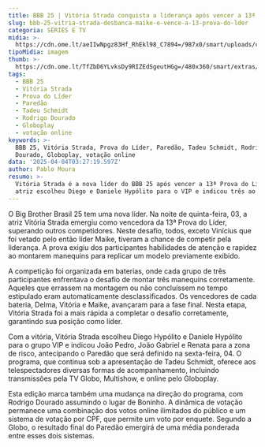 ```yaml
---
title: BBB 25 | Vitória Strada conquista a liderança após vencer a 13ª Prova do Líder
slug: bbb-25-vitria-strada-desbanca-maike-e-vence-a-13-prova-do-lder
categoria: SÉRIES E TV
midia: >-
  https://cdn.ome.lt/aeIIwNpgz83Hf_RhEkl98_C7894=/987x0/smart/uploads/conteudo/fotos/bbb25-vitoria-strada-13-prova-lider.jpg
tipoMidia: imagem
thumb: >-
  https://cdn.ome.lt/TfZbD6YLvksDy9RIZEdSgeutHGg=/480x360/smart/extras/conteudos/bbb25-vitoria-strada-13-prova-lider-peq.jpg
tags:
  - BBB 25
  - Vitória Strada
  - Prova do Líder
  - Paredão
  - Tadeu Schmidt
  - Rodrigo Dourado
  - Globoplay
  - votação online
keywords: >-
  BBB 25, Vitória Strada, Prova do Líder, Paredão, Tadeu Schmidt, Rodrigo
  Dourado, Globoplay, votação online
data: '2025-04-04T03:27:19.597Z'
author: Pablo Moura
resumo: >-
  Vitória Strada é a nova líder do BBB 25 após vencer a 13ª Prova do Líder. A
  atriz escolheu Diego e Daniele Hypólito para o VIP e indicou três ao Paredão.
---
```


O Big Brother Brasil 25 tem uma nova líder. Na noite de quinta-feira, 03, a atriz Vitória Strada emergiu como vencedora da 13ª Prova do Líder, superando outros competidores. Neste desafio, todos, exceto Vinícius que foi vetado pelo então líder Maike, tiveram a chance de competir pela liderança. A prova exigiu dos participantes habilidades de atenção e rapidez ao montarem manequins para replicar um modelo previamente exibido.

A competição foi organizada em baterias, onde cada grupo de três participantes enfrentava o desafio de montar três manequins corretamente. Aqueles que errassem na montagem ou não concluíssem no tempo estipulado eram automaticamente desclassificados. Os vencedores de cada bateria, Delma, Vitória e Maike, avançaram para a fase final. Nesta etapa, Vitória Strada foi a mais rápida a completar o desafio corretamente, garantindo sua posição como líder.

Com a vitória, Vitória Strada escolheu Diego Hypólito e Daniele Hypólito para o grupo VIP e indicou João Pedro, João Gabriel e Renata para a zona de risco, antecipando o Paredão que será definido na sexta-feira, 04. O programa, que continua sob a apresentação de Tadeu Schmidt, oferece aos telespectadores diversas formas de acompanhamento, incluindo transmissões pela TV Globo, Multishow, e online pelo Globoplay.

Esta edição marca também uma mudança na direção do programa, com Rodrigo Dourado assumindo o lugar de Boninho. A dinâmica de votação permanece uma combinação dos votos online ilimitados do público e um sistema de votação por CPF, que permite um voto por enquete. Segundo a Globo, o resultado final do Paredão emergirá de uma média ponderada entre esses dois sistemas.
